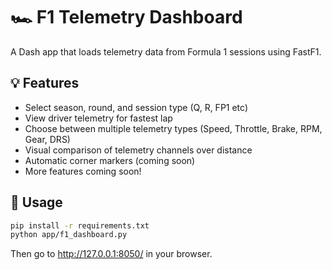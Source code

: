 # 🏎️ F1 Telemetry Dashboard

A Dash app that loads telemetry data from Formula 1 sessions using FastF1.

## 💡 Features
- Select season, round, and session type (Q, R, FP1 etc)
- View driver telemetry for fastest lap
- Choose between multiple telemetry types (Speed, Throttle, Brake, RPM, Gear, DRS)
- Visual comparison of telemetry channels over distance
- Automatic corner markers (coming soon)
- More features coming soon!

## 🚀 Usage

```bash
pip install -r requirements.txt
python app/f1_dashboard.py
```

Then go to http://127.0.0.1:8050/ in your browser.
